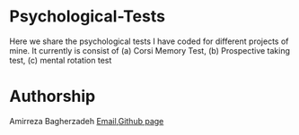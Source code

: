 # Psychological-Tests
Here we share the psychological tests I have coded for different projects of mine. It currently is consist of (a) Corsi Memory Test, (b) Prospective taking test, (c) mental rotation test
# Authorship
Amirreza Bagherzadeh [Email](mailto:abb6024@psu.edu),<a href="[/about](https://github.com/ar-zadeh)https://github.com/ar-zadeh">Github page</a>
